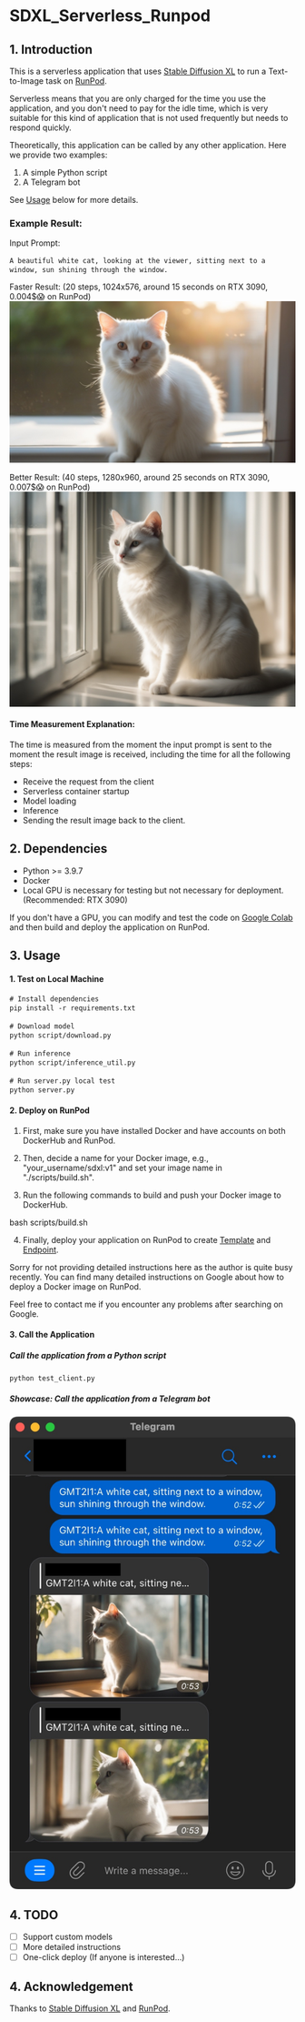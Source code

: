# SDXL_Serverless_Runpod

## 1. Introduction
This is a serverless application that uses [Stable Diffusion XL](https://stability.ai/stable-diffusion) to run a Text-to-Image task on [RunPod](https://www.runpod.io/).

Serverless means that you are only charged for the time you use the application, and you don't need to pay for the idle time, which is very suitable for this kind of application that is not used frequently but needs to respond quickly.

Theoretically, this application can be called by any other application. Here we provide two examples:
1. A simple Python script
2. A Telegram bot

See [Usage](#Usage) below for more details.

### Example Result:
Input Prompt:
```
A beautiful white cat, looking at the viewer, sitting next to a window, sun shining through the window.
```

Faster Result:
(20 steps, 1024x576, around 15 seconds on RTX 3090, 0.004$😱 on RunPod)
![Example Result](./assets/example_result_from_648536492_fast.jpg)

Better Result:
(40 steps, 1280x960, around 25 seconds on RTX 3090, 0.007$😱 on RunPod)
![Example Result](./assets/example_result_from_648536492_acc.jpg)

#### Time Measurement Explanation:
The time is measured from the moment the input prompt is sent to the moment the result image is received, including the time for all the following steps:
- Receive the request from the client
- Serverless container startup
- Model loading
- Inference
- Sending the result image back to the client.

## 2. Dependencies
- Python >= 3.9.7
- Docker
- Local GPU is necessary for testing but not necessary for deployment. (Recommended: RTX 3090)

If you don't have a GPU, you can modify and test the code on [Google Colab](https://colab.research.google.com/) and then build and deploy the application on RunPod.

<a id="Usage"></a>
## 3. Usage
#### 1. Test on Local Machine
```
# Install dependencies
pip install -r requirements.txt

# Download model
python script/download.py

# Run inference
python script/inference_util.py

# Run server.py local test
python server.py
```

#### 2. Deploy on RunPod
1. First, make sure you have installed Docker and have accounts on both DockerHub and RunPod.

2. Then, decide a name for your Docker image, e.g., "your_username/sdxl:v1" and set your image name in "./scripts/build.sh".

3. Run the following commands to build and push your Docker image to DockerHub.

bash scripts/build.sh


4. Finally, deploy your application on RunPod to create [Template](https://docs.runpod.io/docs/template-creation) and [Endpoint](https://docs.runpod.io/docs/autoscaling).

Sorry for not providing detailed instructions here as the author is quite busy recently. You can find many detailed instructions on Google about how to deploy a Docker image on RunPod.

Feel free to contact me if you encounter any problems after searching on Google.

#### 3. Call the Application
##### Call the application from a Python script
```
python test_client.py
```

##### Showcase: Call the application from a Telegram bot
![Example Result](./assets/telegram_bot_example.jpg)

## 4. TODO
- [ ] Support custom models
- [ ] More detailed instructions
- [ ] One-click deploy (If anyone is interested...)

## 4. Acknowledgement
Thanks to [Stable Diffusion XL](https://stability.ai/stable-diffusion) and [RunPod](https://www.runpod.io/).